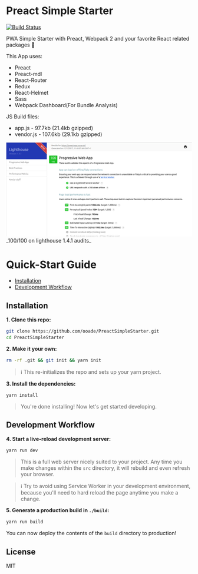 # Preact Simple Starter

[![Build Status](https://travis-ci.org/ooade/fetch-gifs.svg?branch=master)](https://travis-ci.org/ooade/fetch-gifs)

PWA Simple Starter with Preact, Webpack 2 and your favorite React related packages :rocket:

This App uses:
  - Preact
  - Preact-mdl
  - React-Router
  - Redux
  - React-Helmet
  - Sass
  - Webpack Dashboard(For Bundle Analysis)

JS Build files:
 - app.js - 97.7kb (21.4kb gzipped)
 - vendor.js - 107.6kb (29.1kb gzipped)

<img src='lh.png' />
_100/100 on lighthouse 1.4.1 audits_

# Quick-Start Guide

- [Installation](#installation)
- [Development Workflow](#development-workflow)

## Installation

**1. Clone this repo:**

```sh
git clone https://github.com/ooade/PreactSimpleStarter.git
cd PreactSimpleStarter
```


**2. Make it your own:**

```sh
rm -rf .git && git init && yarn init
```

> :information_source: This re-initializes the repo and sets up your yarn project.


**3. Install the dependencies:**

```sh
yarn install
```

> You're done installing! Now let's get started developing.



## Development Workflow


**4. Start a live-reload development server:**

```sh
yarn run dev
```

> This is a full web server nicely suited to your project. Any time you make changes within the `src` directory, it will rebuild and even refresh your browser.

> :information_source: Try to avoid using Service Worker in your development environment, because you'll need to hard reload the page anytime you make a change.

**5. Generate a production build in `./build`:**

```sh
yarn run build
```

You can now deploy the contents of the `build` directory to production!

## License

MIT

